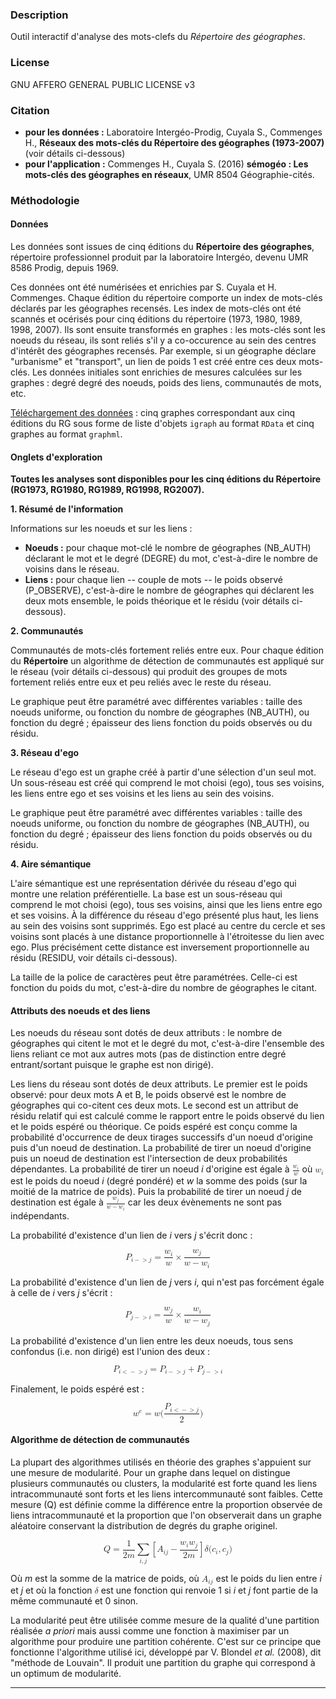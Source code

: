
### Description
Outil interactif d'analyse des mots-clefs du *Répertoire des géographes*.

### License

GNU AFFERO GENERAL PUBLIC LICENSE v3

### Citation

- **pour les données :** Laboratoire Intergéo-Prodig, Cuyala S., Commenges H., **Réseaux des mots-clés du Répertoire des géographes (1973-2007)** (voir détails ci-dessous)
- **pour l'application :** Commenges H., Cuyala S. (2016) **sémogéo : Les mots-clés des géographes en réseaux**, UMR 8504 Géographie-cités.


### Méthodologie

#### Données

Les données sont issues de cinq éditions du **Répertoire des géographes**, répertoire professionnel produit par la laboratoire Intergéo, devenu UMR 8586 Prodig, depuis 1969.

Ces données ont été numérisées et enrichies par S. Cuyala et H. Commenges. Chaque édition du répertoire comporte un index de mots-clés déclarés par les géographes recensés. Les index de mots-clés ont été scannés et océrisés pour cinq éditions du répertoire (1973, 1980, 1989, 1998, 2007). Ils sont ensuite transformés en graphes : les mots-clés sont les noeuds du réseau, ils sont reliés s'il y a co-occurence au sein des centres d'intérêt des géographes recensés. Par exemple, si un géographe déclare "urbanisme" et "transport", un lien de poids 1 est créé entre ces deux mots-clés. Les données initiales sont enrichies de mesures calculées sur les graphes : degré degré des noeuds, poids des liens, communautés de mots, etc.

[Téléchargement des données](https://github.com/hcommenges/semogeo/raw/master/BBDD_semogeo.zip) : cinq graphes correspondant aux cinq éditions du RG sous forme de liste d'objets `igraph` au format `RData` et cinq graphes au format `graphml`.

#### Onglets d'exploration

**Toutes les analyses sont disponibles pour les cinq éditions du Répertoire (RG1973, RG1980, RG1989, RG1998, RG2007).**

**1. Résumé de l'information** 

Informations sur les noeuds et sur les liens :

- **Noeuds :** pour chaque mot-clé le nombre de géographes (NB_AUTH) déclarant le mot et le degré (DEGRE) du mot, c'est-à-dire le nombre de voisins dans le réseau.
- **Liens :** pour chaque lien -- couple de mots -- le poids observé (P_OBSERVE), c'est-à-dire le nombre de géographes qui déclarent les deux mots ensemble, le poids théorique et le résidu (voir détails ci-dessous).


**2. Communautés** 

Communautés de mots-clés fortement reliés entre eux. Pour chaque édition du **Répertoire** un algorithme de détection de communautés est appliqué sur le réseau (voir détails ci-dessous) qui produit des groupes de mots fortement reliés entre eux et peu reliés avec le reste du réseau.

Le graphique peut être paramétré avec différentes variables : taille des noeuds uniforme, ou fonction du nombre de géographes (NB_AUTH), ou fonction du degré ; épaisseur des liens fonction du poids observés ou du résidu. 

**3. Réseau d'ego** 

Le réseau d'ego est un graphe créé à partir d'une sélection d'un seul mot. Un sous-réseau est créé qui comprend le mot choisi (ego), tous ses voisins, les liens entre ego et ses voisins et les liens au sein des voisins.

Le graphique peut être paramétré avec différentes variables : taille des noeuds uniforme, ou fonction du nombre de géographes (NB_AUTH), ou fonction du degré ; épaisseur des liens fonction du poids observés ou du résidu. 

**4. Aire sémantique** 

L'aire sémantique est une représentation dérivée du réseau d'ego qui montre une relation préférentielle. La base est un sous-réseau qui comprend le mot choisi (ego), tous ses voisins, ainsi que les liens entre ego et ses voisins. À la différence du réseau d'ego présenté plus haut, les liens au sein des voisins sont supprimés. Ego est placé au centre du cercle et ses voisins sont placés à une distance proportionnelle à l'étroitesse du lien avec ego. Plus précisément cette distance est inversement proportionnelle au résidu (RESIDU, voir détails ci-dessous).

La taille de la police de caractères peut être paramétrées. Celle-ci est fonction du poids du mot, c'est-à-dire du nombre de géographes le citant. 

#### Attributs des noeuds et des liens

Les noeuds du réseau sont dotés de deux attributs : le nombre de géographes qui citent le mot et le degré du mot, c'est-à-dire l'ensemble des liens reliant ce mot aux autres mots (pas de distinction entre degré entrant/sortant puisque le graphe est non dirigé). 

Les liens du réseau sont dotés de deux attributs. Le premier est le poids observé: pour deux mots A et B, le poids observé est le nombre de géographes qui co-citent ces deux mots. Le second est un attribut de résidu relatif qui est calculé comme le rapport entre le poids observé du lien et le poids espéré ou théorique. Ce poids espéré est conçu comme la probabilité d'occurrence de deux tirages successifs d'un noeud d'origine puis d'un noeud de destination. La probabilité de tirer un noeud d'origine puis un noeud de destination est l'intersection de deux probabilités dépendantes. La probabilité de tirer un noeud *i* d'origine est égale à <math xmlns="http://www.w3.org/1998/Math/MathML">
  <mfrac>
    <msub>
      <mi>w</mi>
      <mi>i</mi>
    </msub>
    <mi>w</mi>
  </mfrac>
</math> où <math xmlns="http://www.w3.org/1998/Math/MathML">
  <msub>
    <mi>w</mi>
    <mi>i</mi>
  </msub>
</math> est le poids du noeud *i* (degré pondéré) et *w* la somme des poids (sur la moitié de la matrice de poids). Puis la probabilité de tirer un noeud *j* de destination est égale à <math xmlns="http://www.w3.org/1998/Math/MathML">
  <mfrac>
    <msub>
      <mi>w</mi>
      <mi>j</mi>
    </msub>
    <mrow>
      <mi>w</mi>
      <mo>−</mo>
      <msub>
        <mi>w</mi>
        <mi>i</mi>
      </msub>
    </mrow>
  </mfrac>
</math> car les deux évènements ne sont pas indépendants. 

La probabilité d'existence d'un lien de *i* vers *j* s'écrit donc :

<math xmlns="http://www.w3.org/1998/Math/MathML" display="block">
  <msub>
    <mi>P</mi>
    <mrow class="MJX-TeXAtom-ORD">
      <mi>i</mi>
      <mo>&#x2212;<!-- − --></mo>
      <mo>&gt;</mo>
      <mi>j</mi>
    </mrow>
  </msub>
  <mo>=</mo>
  <mfrac>
    <msub>
      <mi>w</mi>
      <mi>i</mi>
    </msub>
    <mi>w</mi>
  </mfrac>
  <mo>&#x00D7;<!-- × --></mo>
  <mfrac>
    <msub>
      <mi>w</mi>
      <mi>j</mi>
    </msub>
    <mrow>
      <mi>w</mi>
      <mo>&#x2212;<!-- − --></mo>
      <msub>
        <mi>w</mi>
        <mi>i</mi>
      </msub>
    </mrow>
  </mfrac>
</math>

La probabilité d'existence d'un lien de *j* vers *i*, qui n'est pas forcément égale à celle de *i* vers *j* s'écrit :

<math xmlns="http://www.w3.org/1998/Math/MathML" display="block">
  <msub>
    <mi>P</mi>
    <mrow class="MJX-TeXAtom-ORD">
      <mi>j</mi>
      <mo>&#x2212;<!-- − --></mo>
      <mo>&gt;</mo>
      <mi>i</mi>
    </mrow>
  </msub>
  <mo>=</mo>
  <mfrac>
    <msub>
      <mi>w</mi>
      <mi>j</mi>
    </msub>
    <mi>w</mi>
  </mfrac>
  <mo>&#x00D7;<!-- × --></mo>
  <mfrac>
    <msub>
      <mi>w</mi>
      <mi>i</mi>
    </msub>
    <mrow>
      <mi>w</mi>
      <mo>&#x2212;<!-- − --></mo>
      <msub>
        <mi>w</mi>
        <mi>j</mi>
      </msub>
    </mrow>
  </mfrac>
</math>

La probabilité d'existence d'un lien entre les deux noeuds, tous sens confondus (i.e. non dirigé) est l'union des deux :

<math xmlns="http://www.w3.org/1998/Math/MathML" display="block">
  <msub>
    <mi>P</mi>
    <mrow class="MJX-TeXAtom-ORD">
      <mi>i</mi>
      <mo>&lt;</mo>
      <mo>&#x2212;<!-- − --></mo>
      <mo>&gt;</mo>
      <mi>j</mi>
    </mrow>
  </msub>
  <mo>=</mo>
  <msub>
    <mi>P</mi>
    <mrow class="MJX-TeXAtom-ORD">
      <mi>i</mi>
      <mo>&#x2212;<!-- − --></mo>
      <mo>&gt;</mo>
      <mi>j</mi>
    </mrow>
  </msub>
  <mo>+</mo>
  <msub>
    <mi>P</mi>
    <mrow class="MJX-TeXAtom-ORD">
      <mi>j</mi>
      <mo>&#x2212;<!-- − --></mo>
      <mo>&gt;</mo>
      <mi>i</mi>
    </mrow>
  </msub>
</math>

Finalement, le poids espéré est :

<math xmlns="http://www.w3.org/1998/Math/MathML" display="block">
  <msup>
    <mi>w</mi>
    <mrow class="MJX-TeXAtom-ORD">
      <mi>e</mi>
    </mrow>
  </msup>
  <mo>=</mo>
  <mi>w</mi>
  <mo stretchy="false">(</mo>
  <mfrac>
    <msub>
      <mi>P</mi>
      <mrow class="MJX-TeXAtom-ORD">
        <mi>i</mi>
        <mo>&lt;</mo>
        <mo>&#x2212;<!-- − --></mo>
        <mo>&gt;</mo>
        <mi>j</mi>
      </mrow>
    </msub>
    <mn>2</mn>
  </mfrac>
  <mo stretchy="false">)</mo>
</math>

#### Algorithme de détection de communautés

La plupart des algorithmes utilisés en théorie des graphes s'appuient sur une mesure de modularité. Pour un graphe dans lequel on distingue plusieurs communautés ou clusters, la modularité est forte quand les liens intracommunauté sont forts et les liens intercommunauté sont faibles. Cette mesure (Q) est définie comme la différence entre la proportion observée de liens intracommunauté et la proportion que l'on observerait dans un graphe aléatoire conservant la distribution de degrés du graphe originel.


<math xmlns="http://www.w3.org/1998/Math/MathML" display="block">
  <mi>Q</mi>
  <mo>=</mo>
  <mfrac>
    <mn>1</mn>
    <mrow>
      <mn>2</mn>
      <mi>m</mi>
    </mrow>
  </mfrac>
  <munder>
    <mo>&#x2211;<!-- ∑ --></mo>
    <mrow class="MJX-TeXAtom-ORD">
      <mi>i</mi>
      <mo>,</mo>
      <mi>j</mi>
    </mrow>
  </munder>
  <mrow class="MJX-TeXAtom-ORD">
    <mo maxsize="1.623em" minsize="1.623em">[</mo>
  </mrow>
  <msub>
    <mi>A</mi>
    <mrow class="MJX-TeXAtom-ORD">
      <mi>i</mi>
      <mi>j</mi>
    </mrow>
  </msub>
  <mo>&#x2212;<!-- − --></mo>
  <mfrac>
    <mrow>
      <msub>
        <mi>w</mi>
        <mi>i</mi>
      </msub>
      <msub>
        <mi>w</mi>
        <mi>j</mi>
      </msub>
    </mrow>
    <mrow>
      <mn>2</mn>
      <mi>m</mi>
    </mrow>
  </mfrac>
  <mrow class="MJX-TeXAtom-ORD">
    <mo maxsize="1.623em" minsize="1.623em">]</mo>
  </mrow>
  <mi>&#x03B4;<!-- δ --></mi>
  <mo stretchy="false">(</mo>
  <msub>
    <mi>c</mi>
    <mi>i</mi>
  </msub>
  <mo>,</mo>
  <msub>
    <mi>c</mi>
    <mi>j</mi>
  </msub>
  <mo stretchy="false">)</mo>
</math>

Où *m* est la somme de la matrice de poids, où <math xmlns="http://www.w3.org/1998/Math/MathML">
  <msub>
    <mi>A</mi>
    <mrow class="MJX-TeXAtom-ORD">
      <mi>i</mi>
      <mi>j</mi>
    </mrow>
  </msub>
</math> est le poids du lien entre *i* et *j* et où la fonction <math xmlns="http://www.w3.org/1998/Math/MathML">
  <mi>&#x03B4;</mi>
</math> est une fonction qui renvoie 1 si *i* et *j* font partie de la même communauté et 0 sinon.

La modularité peut être utilisée comme mesure de la qualité d'une partition réalisée *a priori* mais aussi comme une fonction à maximiser par un algorithme pour produire une partition cohérente. C'est sur ce principe que fonctionne l'algorithme utilisé ici, développé par V. Blondel *et al.* (2008), dit "méthode de Louvain". Il produit une partition du graphe qui correspond à un optimum de modularité.

------


